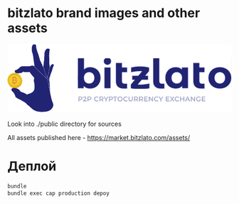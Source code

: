 # bitzlato brand images and other assets

![logo](https://raw.githubusercontent.com/bitzlato/assets/master/public/bitzlato_logo_blue.svg)

Look into ./public directory for sources

All assets published here - https://market.bitzlato.com/assets/


# Деплой


```
bundle
bundle exec cap production depoy
```
